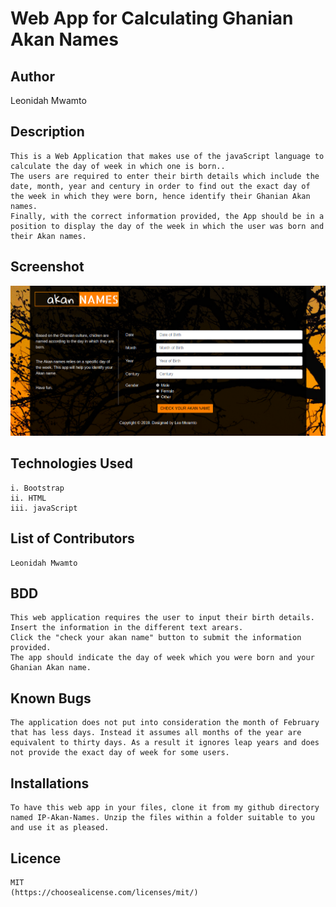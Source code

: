 # Web App for Calculating Ghanian Akan Names

## Author 
   Leonidah Mwamto

## Description
    This is a Web Application that makes use of the javaScript language to calculate the day of week in which one is born..
    The users are required to enter their birth details which include the date, month, year and century in order to find out the exact day of the week in which they were born, hence identify their Ghanian Akan names.
    Finally, with the correct information provided, the App should be in a position to display the day of the week in which the user was born and their Akan names.

## Screenshot 
   <img src="images/screenshot.png" width="1000">

## Technologies Used
    i. Bootstrap
    ii. HTML
    iii. javaScript

## List of Contributors
    Leonidah Mwamto

## BDD
    This web application requires the user to input their birth details.
    Insert the information in the different text arears.
    Click the "check your akan name" button to submit the information provided.
    The app should indicate the day of week which you were born and your Ghanian Akan name.


## Known Bugs
    The application does not put into consideration the month of February that has less days. Instead it assumes all months of the year are equivalent to thirty days. As a result it ignores leap years and does not provide the exact day of week for some users.

## Installations
    To have this web app in your files, clone it from my github directory named IP-Akan-Names. Unzip the files within a folder suitable to you and use it as pleased.

## Licence
    MIT
    (https://choosealicense.com/licenses/mit/)